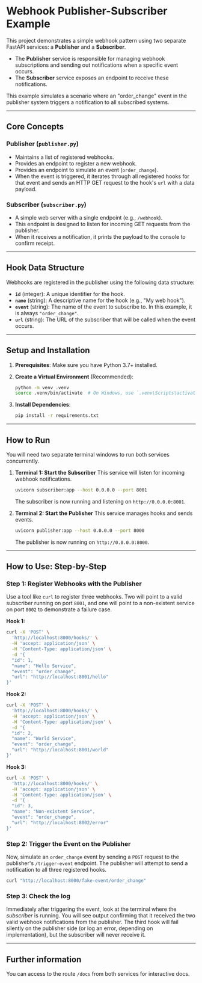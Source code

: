 # Webhook Publisher-Subscriber Example

This project demonstrates a simple webhook pattern using two separate FastAPI services: a **Publisher** and a **Subscriber**.

-   The **Publisher** service is responsible for managing webhook subscriptions and sending out notifications when a specific event occurs.
-   The **Subscriber** service exposes an endpoint to receive these notifications.

This example simulates a scenario where an "order\_change" event in the publisher system triggers a notification to all subscribed systems.

---

## Core Concepts

### Publisher (`publisher.py`)

-   Maintains a list of registered webhooks.
-   Provides an endpoint to register a new webhook.
-   Provides an endpoint to simulate an event (`order_change`).
-   When the event is triggered, it iterates through all registered hooks for that event and sends an HTTP GET request to the hook's `url` with a data payload.

### Subscriber (`subscriber.py`)

-   A simple web server with a single endpoint (e.g., `/webhook`).
-   This endpoint is designed to listen for incoming GET requests from the publisher.
-   When it receives a notification, it prints the payload to the console to confirm receipt.

---

## Hook Data Structure

Webhooks are registered in the publisher using the following data structure:

-   **`id`** (integer): A unique identifier for the hook.
-   **`name`** (string): A descriptive name for the hook (e.g., "My web hook").
-   **`event`** (string): The name of the event to subscribe to. In this example, it is always `"order_change"`.
-   **`url`** (string): The URL of the subscriber that will be called when the event occurs.

---

## Setup and Installation

1.  **Prerequisites**: Make sure you have Python 3.7+ installed.

2.  **Create a Virtual Environment** (Recommended):
    ```bash
    python -m venv .venv
    source .venv/bin/activate  # On Windows, use `.venv\Scripts\activate`
    ```

3.  **Install Dependencies**:
    ```bash
    pip install -r requirements.txt
    ```

---

## How to Run

You will need two separate terminal windows to run both services concurrently.

1.  **Terminal 1: Start the Subscriber**
    This service will listen for incoming webhook notifications.
    ```bash
    uvicorn subscriber:app --host 0.0.0.0 --port 8001
    ```
    The subscriber is now running and listening on `http://0.0.0.0:8001`.

2.  **Terminal 2: Start the Publisher**
    This service manages hooks and sends events.
    ```bash
    uvicorn publisher:app --host 0.0.0.0 --port 8000
    ```
    The publisher is now running on `http://0.0.0.0:8000`.

---

## How to Use: Step-by-Step

### Step 1: Register Webhooks with the Publisher

Use a tool like `curl` to register three webhooks. Two will point to a valid subscriber running on port `8001`, and one will point to a non-existent service on port `8002` to demonstrate a failure case.

**Hook 1:**
```bash
curl -X 'POST' \
  'http://localhost:8000/hooks/' \
  -H 'accept: application/json' \
  -H 'Content-Type: application/json' \
  -d '{
  "id": 1,
  "name": "Hello Service",
  "event": "order_change",
  "url": "http://localhost:8001/hello"
}'
```

**Hook 2:**
```bash
curl -X 'POST' \
  'http://localhost:8000/hooks/' \
  -H 'accept: application/json' \
  -H 'Content-Type: application/json' \
  -d '{
  "id": 2,
  "name": "World Service",
  "event": "order_change",
  "url": "http://localhost:8001/world"
}'
```

**Hook 3:**
```bash
curl -X 'POST' \
  'http://localhost:8000/hooks/' \
  -H 'accept: application/json' \
  -H 'Content-Type: application/json' \
  -d '{
  "id": 3,
  "name": "Non-existent Service",
  "event": "order_change",
  "url": "http://localhost:8002/error"
}'
```

### Step 2: Trigger the Event on the Publisher

Now, simulate an `order_change` event by sending a `POST` request to the publisher's `/trigger-event` endpoint. The publisher will attempt to send a notification to all three registered hooks.

```bash
curl "http://localhost:8000/fake-event/order_change"
```

### Step 3: Check the log

Immediately after triggering the event, look at the terminal where the *subscriber* is running. You will see output confirming that it received the two valid webhook notifications from the publisher. The third hook will fail silently on the publisher side (or log an error, depending on implementation), but the subscriber will never receive it.

---

## Further information

You can access to the route `/docs` from both services for interactive docs.
